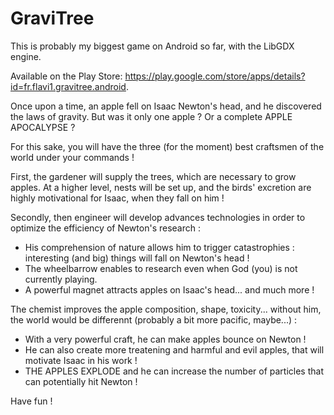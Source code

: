 # GraviTree

This is probably my biggest game on Android so far, with the LibGDX engine.

Available on the Play Store: https://play.google.com/store/apps/details?id=fr.flavi1.gravitree.android.

Once upon a time, an apple fell on Isaac Newton's head, and he discovered the laws of gravity. But was it only one apple ? Or a complete APPLE APOCALYPSE ?

For this sake, you will have the three (for the moment) best craftsmen of the world under your commands !


First, the gardener will supply the trees, which are necessary to grow apples. At a higher level, nests will be set up, and the birds' excretion are highly motivational for Isaac, when they fall on him !

Secondly, then engineer will develop advances technologies in order to optimize the efficiency of Newton's research :
- His comprehension of nature allows him to trigger catastrophies : interesting (and big) things will fall on Newton's head !
- The wheelbarrow enables to research even when God (you) is not currently playing.
- A powerful magnet attracts apples on Isaac's head... and much more !

The chemist improves the apple composition, shape, toxicity... without him, the world would be differennt (probably a bit more pacific, maybe...) :
- With a very powerful craft, he can make apples bounce on Newton !
- He can also create more treatening and harmful and evil apples, that will motivate Isaac in his work !
- THE APPLES EXPLODE and he can increase the number of particles that can potentially hit Newton !

Have fun !
